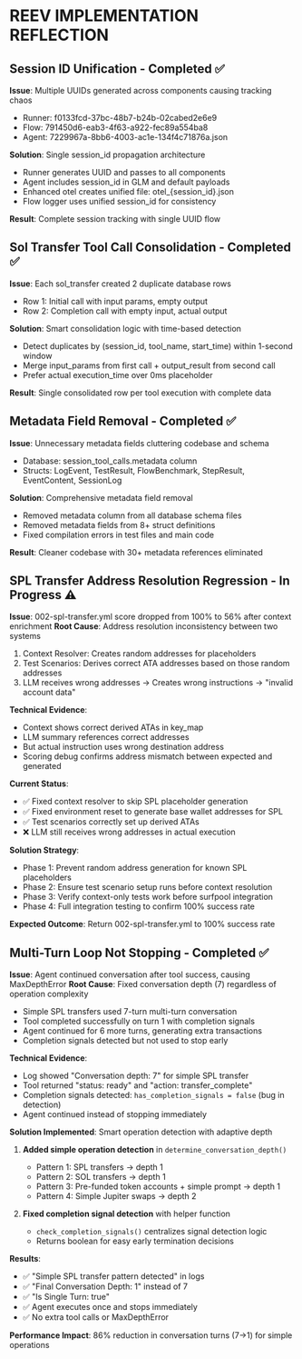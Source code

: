 
# REEV IMPLEMENTATION REFLECTION

## Session ID Unification - Completed ✅
**Issue**: Multiple UUIDs generated across components causing tracking chaos
- Runner: f0133fcd-37bc-48b7-b24b-02cabed2e6e9  
- Flow: 791450d6-eab3-4f63-a922-fec89a554ba8
- Agent: 7229967a-8bb6-4003-ac1e-134f4c71876a.json

**Solution**: Single session_id propagation architecture
- Runner generates UUID and passes to all components
- Agent includes session_id in GLM and default payloads
- Enhanced otel creates unified file: otel_{session_id}.json
- Flow logger uses unified session_id for consistency

**Result**: Complete session tracking with single UUID flow

## Sol Transfer Tool Call Consolidation - Completed ✅
**Issue**: Each sol_transfer created 2 duplicate database rows
- Row 1: Initial call with input params, empty output
- Row 2: Completion call with empty input, actual output

**Solution**: Smart consolidation logic with time-based detection
- Detect duplicates by (session_id, tool_name, start_time) within 1-second window
- Merge input_params from first call + output_result from second call
- Prefer actual execution_time over 0ms placeholder

**Result**: Single consolidated row per tool execution with complete data

## Metadata Field Removal - Completed ✅
**Issue**: Unnecessary metadata fields cluttering codebase and schema
- Database: session_tool_calls.metadata column
- Structs: LogEvent, TestResult, FlowBenchmark, StepResult, EventContent, SessionLog

**Solution**: Comprehensive metadata field removal
- Removed metadata column from all database schema files
- Removed metadata fields from 8+ struct definitions
- Fixed compilation errors in test files and main code

**Result**: Cleaner codebase with 30+ metadata references eliminated

## SPL Transfer Address Resolution Regression - In Progress ⚠️
**Issue**: 002-spl-transfer.yml score dropped from 100% to 56% after context enrichment
**Root Cause**: Address resolution inconsistency between two systems
1. Context Resolver: Creates random addresses for placeholders
2. Test Scenarios: Derives correct ATA addresses based on those random addresses
3. LLM receives wrong addresses -> Creates wrong instructions -> "invalid account data"

**Technical Evidence**:
- Context shows correct derived ATAs in key_map
- LLM summary references correct addresses  
- But actual instruction uses wrong destination address
- Scoring debug confirms address mismatch between expected and generated

**Current Status**: 
- ✅ Fixed context resolver to skip SPL placeholder generation
- ✅ Fixed environment reset to generate base wallet addresses for SPL
- ✅ Test scenarios correctly set up derived ATAs
- ❌ LLM still receives wrong addresses in actual execution

**Solution Strategy**: 
- Phase 1: Prevent random address generation for known SPL placeholders
- Phase 2: Ensure test scenario setup runs before context resolution
- Phase 3: Verify context-only tests work before surfpool integration
- Phase 4: Full integration testing to confirm 100% success rate

**Expected Outcome**: Return 002-spl-transfer.yml to 100% success rate

## Multi-Turn Loop Not Stopping - Completed ✅
**Issue**: Agent continued conversation after tool success, causing MaxDepthError
**Root Cause**: Fixed conversation depth (7) regardless of operation complexity
- Simple SPL transfers used 7-turn multi-turn conversation
- Tool completed successfully on turn 1 with completion signals
- Agent continued for 6 more turns, generating extra transactions
- Completion signals detected but not used to stop early

**Technical Evidence**:
- Log showed "Conversation depth: 7" for simple SPL transfer
- Tool returned "status: ready" and "action: transfer_complete"
- Completion signals detected: `has_completion_signals = false` (bug in detection)
- Agent continued instead of stopping immediately

**Solution Implemented**: Smart operation detection with adaptive depth
1. **Added simple operation detection** in `determine_conversation_depth()`
   - Pattern 1: SPL transfers -> depth 1
   - Pattern 2: SOL transfers -> depth 1  
   - Pattern 3: Pre-funded token accounts + simple prompt -> depth 1
   - Pattern 4: Simple Jupiter swaps -> depth 2

2. **Fixed completion signal detection** with helper function
   - `check_completion_signals()` centralizes signal detection logic
   - Returns boolean for easy early termination decisions

**Results**:
- ✅ "Simple SPL transfer pattern detected" in logs
- ✅ "Final Conversation Depth: 1" instead of 7
- ✅ "Is Single Turn: true" 
- ✅ Agent executes once and stops immediately
- ✅ No extra tool calls or MaxDepthError

**Performance Impact**: 86% reduction in conversation turns (7→1) for simple operations
